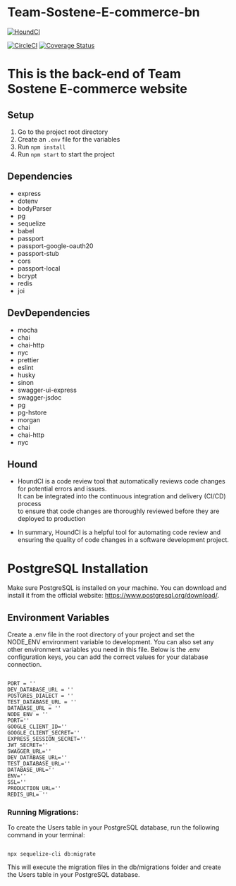 # Team-Sostene-E-commerce-bn

[![HoundCI](https://img.shields.io/badge/style--blue.svg?label=HoundCI&logo=eslint&style=flat)](https://houndci.com)

[![CircleCI](https://dl.circleci.com/status-badge/img/gh/atlp-rwanda/Team-Sostene-E-commerce-bn/tree/develop.svg?style=svg)](https://dl.circleci.com/status-badge/redirect/gh/atlp-rwanda/Team-Sostene-E-commerce-bn/tree/develop) [![Coverage Status](https://coveralls.io/repos/github/atlp-rwanda/Team-Sostene-E-commerce-bn/badge.svg?branch=develop)](https://coveralls.io/github/atlp-rwanda/Team-Sostene-E-commerce-bn?branch=develop)

# This is the back-end of Team Sostene E-commerce website

## Setup

1. Go to the project root directory
2. Create an `.env` file for the variables
3. Run `npm install`
4. Run `npm start` to start the project

## Dependencies
- express
- dotenv
- bodyParser
- pg
- sequelize
- babel
- passport
- passport-google-oauth20
- passport-stub
- cors
- passport-local
- bcrypt
- redis
- joi

## DevDependencies
- mocha
- chai
- chai-http
- nyc
- prettier
- eslint
- husky
- sinon
- swagger-ui-express
- swagger-jsdoc
- pg
- pg-hstore
- morgan
- chai
- chai-http
- nyc

## Hound 
- HoundCI is a code review tool that automatically reviews code changes for potential errors and issues.<br>It can be integrated into the continuous integration and delivery (CI/CD) process <br> to ensure that code changes are thoroughly reviewed before they are deployed to production

- In summary, HoundCI is a helpful tool for automating code review and ensuring the quality of code changes in a software development project.

# PostgreSQL Installation

Make sure PostgreSQL is installed on your machine. You can download and install it from the official website: https://www.postgresql.org/download/.

## Environment Variables

Create a .env file in the root directory of your project and set the NODE_ENV environment variable to development. You can also set any other environment variables you need in this file. Below is the .env configuration keys, you can add the correct values for your database connection.
```

PORT = ''
DEV_DATABASE_URL = ''
POSTGRES_DIALECT = ''
TEST_DATABASE_URL = ''
DATABASE_URL = ''
NODE_ENV = ''
PORT=''
GOOGLE_CLIENT_ID=''
GOOGLE_CLIENT_SECRET=''
EXPRESS_SESSION_SECRET=''
JWT_SECRET=''
SWAGGER_URL='' 
DEV_DATABASE_URL=''
TEST_DATABASE_URL=''
DATABASE_URL=''
ENV=''
SSL=''
PRODUCTION_URL=''
REDIS_URL= ''

```

### Running Migrations:

To create the Users table in your PostgreSQL database, run the following command in your terminal:
```

npx sequelize-cli db:migrate

```
This will execute the migration files in the db/migrations folder and create the Users table in your PostgreSQL database.
